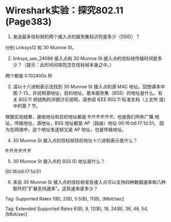 # Wireshark实验：探究802.11 (Page383)

1. 发送最多信标帧的两个接入点的服务集标识符是多少（SSID）？

分别 Linksys12 和 30 Munroe St。

2. linksys_ses_24086 接入点和 30 Munroe St.接入点的信标帧传输时间是多少？（提示：此时间间隔包含在信标帧本身之中。）

两个都是 0.102400s 秒

3. 请以十六进制表示法找到 30 Munroe St 接入点的源 MAC 地址。回想课本中
图 7-13，并说明源地址，目的地址，基本服务集（BSS）的地址是什么。有
关 802.11 帧结构的详细讨论说明，请参阅 IEEE 802.11 标准文档（上文所
提）中的第 7 节。

根据实验结果，接收地址和目的地址都是 ff:ff:ff:ff:ff:ff，也是我们所称广播
地址，传输地址，源地址，BSS 地址都是 AP（路由）地址 00:16:b6:f7:1d:51。
因为在网络中，这个地址发送帧又是 AP 地址，也是传输地址。

4. 30 Munroe St 接入点的信标帧目的地址十六进制表示是什么？

ff:ff:ff:ff:ff:ff

5. 30 Munroe St 接入点的 BSS ID 地址是什么？

00:16:b6:f7:1d:51

6. 来自 30 Munroe St 接入点的信标帧宣告接入点可以支持四种数据速率和八种额外的“扩展支持速率”。这些速率是多少？

Tag: Supported Rates 1(B), 2(B), 5.5(B), 11(B), [Mbit/sec]

Tag: Extended Supported Rates 6(B), 9, 12(B), 18, 24(B), 36, 48, 54, [Mbit/sec]
